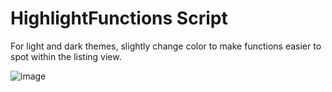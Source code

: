 # HighlightFunctions Script
For light and dark themes, slightly change color to make functions easier to spot within the listing view.

![image](https://github.com/ReversingWithMe/GhidraScript-HighlightFunctions/assets/22553347/4e4f4a4f-1486-4e91-8d29-56194a7e8547)
